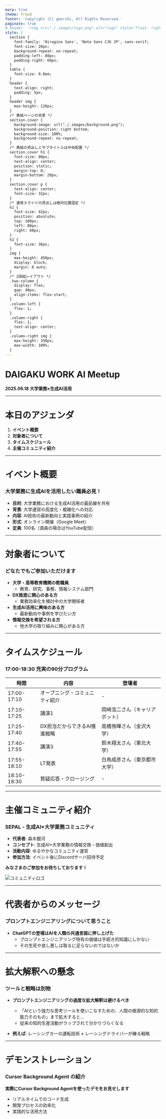 ```yaml
---
marp: true
theme: freud
footer: 'Copyright (C) gmoriki, All Rights Reserved.'
paginate: true
# header: '<img src="./.images/logo.png" alt="logo" style="float: right;">'
style: |
  section {
    font-family: 'Hiragino Sans', 'Noto Sans CJK JP', sans-serif;
    font-size: 28px;
    background-repeat: no-repeat;
    padding-left: 80px;
    padding-right: 60px;
  }
  table {
    font-size: 0.8em;
  }
  header {
    text-align: right;
    padding: 5px;
  }
  header img {
    max-height: 120px;
  }
  /* 表紙ページの背景 */
  section.cover {
    background-image: url("./.images/background.png");
    background-position: right bottom;
    background-size: 100%;
    background-repeat: no-repeat;
  }
  /* 表紙の見出しとサブタイトルは中央配置 */
  section.cover h1 {
    font-size: 80px;
    text-align: center;
    position: static;
    margin-top: 0;
    margin-bottom: 20px;
  }
  section.cover p {
    text-align: center;
    font-size: 32px;
  }
  /* 通常スライドの見出しは絶対位置固定 */
  h1 {
    font-size: 42px;
    position: absolute;
    top: 100px;
    left: 80px;
    right: 60px;
  }
  h2 {
    font-size: 36px;
  }
  img {
    max-height: 450px;
    display: block;
    margin: 0 auto;
  }
  /* 2段組レイアウト */
  .two-column {
    display: flex;
    gap: 40px;
    align-items: flex-start;
  }
  .column-left {
    flex: 1;
  }
  .column-right {
    flex: 1;
    text-align: center;
  }
  .column-right img {
    max-height: 350px;
    max-width: 100%;
  }
---
```


<!-- _class: cover -->
# DAIGAKU WORK AI Meetup
**2025.06.18 大学業務×生成AI活用**

---

# 本日のアジェンダ

1. **イベント概要**
2. **対象者について**
3. **タイムスケジュール**
4. **主催コミュニティ紹介**

---

# イベント概要
### 大学業務に生成AIを活用したい職員必見！
- **目的**: 大学業務における生成AI活用の最前線を共有
- **背景**: 大学運営の高度化・複雑化への対応
- **内容**: AI技術の最新動向と実践事例の紹介
- **形式**: オンライン開催（Google Meet）
- **定員**: 100名（満員の場合はYouTube配信）

---

# 対象者について
### どなたでもご参加いただけます
- **大学・高等教育機関の教職員**
  - 教育、研究、事務、情報システム部門
- **DX推進に関心のある方**
  - 業務効率化を検討中の大学関係者
- **生成AI活用に興味のある方**
  - 最新動向や事例を学びたい方
- **情報交換を希望される方**
  - 他大学の取り組みに関心がある方

---

# タイムスケジュール
### 17:00-18:30 充実の90分プログラム

| 時間 | 内容 | 登壇者 |
|------|------|--------|
| 17:00-17:10 | オープニング・コミュニティ紹介 | - |
| 17:10-17:25 | 講演1 | 岡崎浩二さん（キャリアボット） |
| 17:25-17:40 | DX担当だからできるAI推進戦略 | 高橋侑暉さん（金沢大学） |
| 17:40-17:55 | 講演3 | 鈴木翔太さん（東北大学） |
| 17:55-18:10 | LT発表 | 白鳥成彦さん（東京都市大学） |
| 18:10-18:30 | 質疑応答・クロージング | - |

---

<!-- _class: two-column -->
# 主催コミュニティ紹介

<div class="two-column">
<div class="column-left">

### SEPAL - 生成AI×大学業務コミュニティ
- **代表者**: 森木銀河
- **コンセプト**: 生成AI×大学業務の情報交換・価値創出
- **活動内容**: ゆるやかなコミュニティ運営
- **参加方法**: イベント後にDiscordサーバ招待予定

**みなさまのご参加をお待ちしております！**

</div>
<div class="column-right">

![コミュニティロゴ](./.images/logo.png)

</div>
</div>

---

# 代表者からのメッセージ
### プロンプトエンジニアリングについて思うこと

- **ChatGPTの登場はAIを人類の共通言語に押し上げた**
  - プロンプトエンジニアリング特有の価値は手続き的知識にしかない
  - その生死や良し悪しは取るに足らないのではないか

---

# 拡大解釈への懸念
### ツールと戦略は別物

- **プロンプトエンジニアリングの過度な拡大解釈は避けるべき**
  - 「AIという強力な思考ツールを使いこなすための、人間の根源的な知的能力そのもの」まで拡大すると...
  - 従来の知的生産活動がラップされて分かりづらくなる

- **例えば**: レーシングカーの運転技術 ≠ レーシングドライバーが練る戦略

---

# デモンストレーション
### Cursor Background Agent の紹介

**実際にCursor Background Agentを使ったデモをお見せします**

- リアルタイムでのコード生成
- 開発プロセスの効率化
- 実践的な活用方法 
